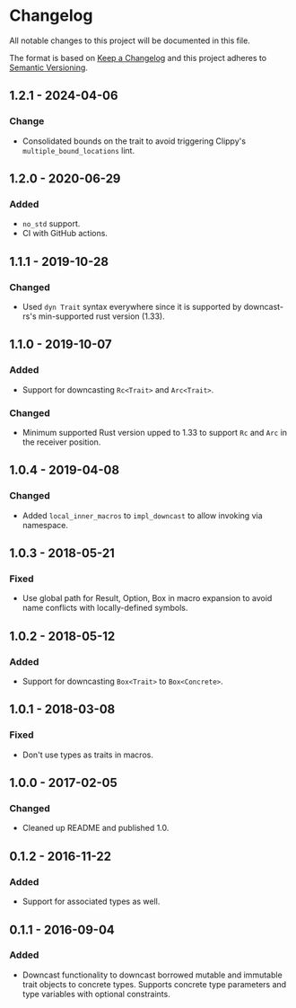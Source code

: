 # Changelog
All notable changes to this project will be documented in this file.

The format is based on [Keep a Changelog](http://keepachangelog.com/en/1.0.0/)
and this project adheres to [Semantic Versioning](http://semver.org/spec/v2.0.0.html).

## 1.2.1 - 2024-04-06
### Change
- Consolidated bounds on the trait to avoid triggering Clippy's
  `multiple_bound_locations` lint.

## 1.2.0 - 2020-06-29
### Added
- `no_std` support.
- CI with GitHub actions.

## 1.1.1 - 2019-10-28
### Changed
- Used `dyn Trait` syntax everywhere since it is supported by downcast-rs's
  min-supported rust version (1.33).

## 1.1.0 - 2019-10-07
### Added
- Support for downcasting `Rc<Trait>` and `Arc<Trait>`.
### Changed
- Minimum supported Rust version upped to 1.33 to support `Rc` and `Arc` in the
  receiver position.

## 1.0.4 - 2019-04-08
### Changed
- Added `local_inner_macros` to `impl_downcast` to allow invoking via namespace.

## 1.0.3 - 2018-05-21
### Fixed
- Use global path for Result, Option, Box in macro expansion to avoid name
  conflicts with locally-defined symbols.

## 1.0.2 - 2018-05-12
### Added
- Support for downcasting `Box<Trait>` to `Box<Concrete>`.

## 1.0.1 - 2018-03-08
### Fixed
- Don't use types as traits in macros.

## 1.0.0 - 2017-02-05
### Changed
- Cleaned up README and published 1.0.

## 0.1.2 - 2016-11-22
### Added
- Support for associated types as well.

## 0.1.1 - 2016-09-04
### Added
- Downcast functionality to downcast borrowed mutable and immutable trait
  objects to concrete types. Supports concrete type parameters and type
  variables with optional constraints.

